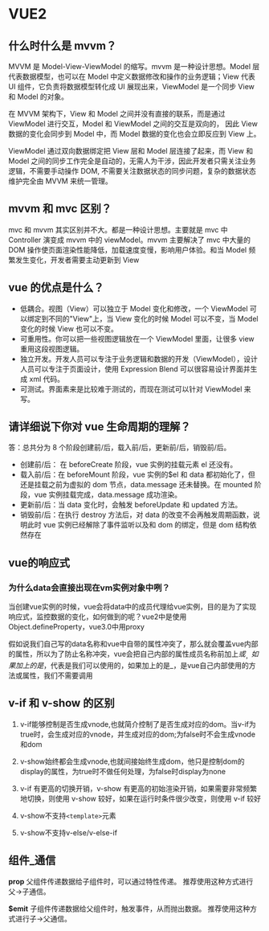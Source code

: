 # VUE2

## 什么时什么是 mvvm？

MVVM 是 Model-View-ViewModel 的缩写。mvvm 是一种设计思想。Model 层代表数据模型，也可以在 Model 中定义数据修改和操作的业务逻辑；View 代表 UI 组件，它负责将数据模型转化成 UI 展现出来，ViewModel 是一个同步 View 和 Model 的对象。

在 MVVM 架构下，View 和 Model 之间并没有直接的联系，而是通过 ViewModel 进行交互，Model 和 ViewModel 之间的交互是双向的， 因此 View 数据的变化会同步到 Model 中，而 Model 数据的变化也会立即反应到 View 上。

ViewModel 通过双向数据绑定把 View 层和 Model 层连接了起来，而 View 和 Model 之间的同步工作完全是自动的，无需人为干涉，因此开发者只需关注业务逻辑，不需要手动操作 DOM, 不需要关注数据状态的同步问题，复杂的数据状态维护完全由 MVVM 来统一管理。

## mvvm 和 mvc 区别？

mvc 和 mvvm 其实区别并不大。都是一种设计思想。主要就是 mvc 中 Controller 演变成 mvvm 中的 viewModel。mvvm 主要解决了 mvc 中大量的 DOM 操作使页面渲染性能降低，加载速度变慢，影响用户体验。和当 Model 频繁发生变化，开发者需要主动更新到 View 

## vue 的优点是什么？

- 低耦合。视图（View）可以独立于 Model 变化和修改，一个 ViewModel 可以绑定到不同的"View"上，当 View 变化的时候 Model 可以不变，当 Model 变化的时候 View 也可以不变。
- 可重用性。你可以把一些视图逻辑放在一个 ViewModel 里面，让很多 view 重用这段视图逻辑。
- 独立开发。开发人员可以专注于业务逻辑和数据的开发（ViewModel），设计人员可以专注于页面设计，使用 Expression Blend 可以很容易设计界面并生成 xml 代码。
- 可测试。界面素来是比较难于测试的，而现在测试可以针对 ViewModel 来写。

## 请详细说下你对 vue 生命周期的理解？

答：总共分为 8 个阶段创建前/后，载入前/后，更新前/后，销毁前/后。

- 创建前/后： 在 beforeCreate 阶段，vue 实例的挂载元素 el 还没有。
- 载入前/后：在 beforeMount 阶段，vue 实例的$el 和 data 都初始化了，但还是挂载之前为虚拟的 dom 节点，data.message 还未替换。在 mounted 阶段，vue 实例挂载完成，data.message 成功渲染。
- 更新前/后：当 data 变化时，会触发 beforeUpdate 和 updated 方法。
- 销毁前/后：在执行 destroy 方法后，对 data 的改变不会再触发周期函数，说明此时 vue 实例已经解除了事件监听以及和 dom 的绑定，但是 dom 结构依然存在

## vue的响应式

### 为什么data会直接出现在vm实例对象中咧？

当创建vue实例的时候，vue会将data中的成员代理给vue实例，目的是为了实现响应式，监控数据的变化，如何做到的呢？vue2中是使用Object.defineProperty，vue3.0中用proxy

假如说我们自己写的data名称和vue中自带的属性冲突了，那么就会覆盖vue内部的属性，所以为了防止名称冲突，vue会把自己内部的属性成员名称前加上$或_，如果加上的是$，代表是我们可以使用的，如果加上的是_，是vue自己内部使用的方法或属性，我们不需要调用

## v-if 和 v-show 的区别

1. v-if能够控制是否生成vnode,也就简介控制了是否生成对应的dom。当v-if为true时，会生成对应的vnode，并生成对应的dom;为false时不会生成vnode和dom

2. v-show始终都会生成vnode,也就间接始终生成dom，他只是控制dom的display的属性，为true时不做任何处理，为false时display为none

3. v-if 有更高的切换开销，v-show 有更高的初始渲染开销，如果需要非常频繁地切换，则使用 v-show 较好，如果在运行时条件很少改变，则使用 v-if 较好

4. v-show不支持`<template>`元素

5. v-show不支持v-else/v-else-if

## 组件_通信

**prop**
父组件传递数据给子组件时，可以通过特性传递。
推荐使用这种方式进行父->子通信。

**$emit**
子组件传递数据给父组件时，触发事件，从而抛出数据。
推荐使用这种方式进行子->父通信。
